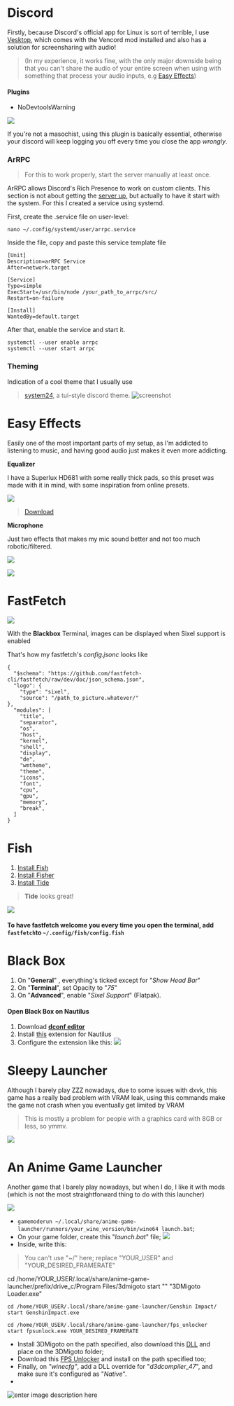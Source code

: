 # Discord
Firstly, because Discord's official app for Linux is sort of terrible, I use [Vesktop](https://github.com/Vencord/Vesktop), which comes with the Vencord mod installed and also has a solution for screensharing with audio!
> (In my experience, it works fine, with the only major downside being that you can't share the audio of your entire screen when using with something that process your audio inputs, e.g [Easy Effects](https://github.com/wwmm/easyeffects))

#### Plugins
- NoDevtoolsWarning


![](https://cdn.discordapp.com/attachments/779555911634255932/1274870850071298178/image.png?ex=66f14f40&is=66effdc0&hm=7e205f00147ef8603ef4c93af181a33d37ae5ae269a6e9045f70329c667ee7a4&=)

If you're not a masochist, using this plugin is basically essential, otherwise your discord will keep logging you off every time you close the app *wrongly*. 

### ArRPC
> For this to work properly, start the server manually at least once. 

ArRPC allows Discord's Rich Presence to work on custom clients. This section is not about getting the [server up,](https://github.com/OpenAsar/arrpc) but actually to have it start with the system. For this I created a service using systemd.

First, create the .service file on user-level:

    nano ~/.config/systemd/user/arrpc.service

Inside the file, copy and paste this service template file

    [Unit]
    Description=arRPC Service
    After=network.target
    
    [Service]
    Type=simple
    ExecStart=/usr/bin/node /your_path_to_arrpc/src/
    Restart=on-failure
    
    [Install]
    WantedBy=default.target

After that, enable the service and start it.

    systemctl --user enable arrpc 
    systemctl --user start arrpc

### Theming
Indication of a cool theme that I usually use
> [system24](https://github.com/refact0r/system24), a tui-style discord theme.
![screenshot](https://github.com/refact0r/system24/raw/main/assets/screenshot3.png)

# Easy Effects
Easily one of the most important parts of my setup, as I'm addicted to listening to music, and having good audio just makes it even more addicting.

**Equalizer**

I have a Superlux HD681 with some really thick pads, so this preset was made with it in mind, with some inspiration from online presets. 

![](https://raw.githubusercontent.com/FelpohDutra/sysetup/refs/heads/main/images/Equalizer.png)
> [Download](https://raw.githubusercontent.com/FelpohDutra/sysetup/refs/heads/main/images/custom)

**Microphone**

Just two effects that makes my mic sound better and not too much robotic/filtered.

![](https://github.com/FelpohDutra/sysetup/blob/main/images/Mic1.png?raw=true)

![](https://github.com/FelpohDutra/sysetup/blob/main/images/Mic%202.png?raw=true)

# FastFetch
![](https://github.com/FelpohDutra/sysetup/blob/main/images/Sixel.png?raw=true)

With the **Blackbox** Terminal, images can be displayed when Sixel support is enabled 

That's how my fastfetch's *config.jsonc* looks like

    {
      "$schema": "https://github.com/fastfetch-cli/fastfetch/raw/dev/doc/json_schema.json",
      "logo": {
        "type": "sixel",
        "source": "/path_to_picture.whatever/"
    },
      "modules": [
        "title",
        "separator",
        "os",
        "host",
        "kernel",
        "shell",
        "display",
        "de",
        "wmtheme",
        "theme",
        "icons",
        "font",
        "cpu",
        "gpu",
        "memory",
        "break",
      ]
    }


# Fish
1. [Install Fish](https://github.com/fish-shell/fish-shell?tab=readme-ov-file)
2. [Install Fisher](https://github.com/jorgebucaran/fisher)
3. [Install Tide](https://github.com/IlanCosman/tide)
	
>**Tide** looks great!

![](https://github.com/IlanCosman/tide/raw/assets/images/header.png)



#### To have fastfetch welcome you every time you open the terminal, add `fastfetch`to `~/.config/fish/config.fish` 

# Black Box

1. On "**General**" , everything's ticked except for "*Show Head Bar*"
2. On "**Terminal**", set Opacity to "*75*"
3. On "**Advanced**", enable "*Sixel Support*" (Flatpak).

#### Open Black Box on Nautilus
1. Download **[dconf editor](https://apps.gnome.org/DconfEditor/)** 
2. Install [this](https://github.com/Stunkymonkey/nautilus-open-any-terminal) extension for Nautilus
3. Configure the extension like this:
![](https://github.com/FelpohDutra/sysetup/blob/main/images/Nautilus.png?raw=true)

# Sleepy Launcher

Although I barely play ZZZ nowadays, due to some issues with dxvk, this game has a really bad problem with VRAM leak, using this commands make the game not crash when you eventually get limited by VRAM

>This is mostly a problem for people with a graphics card with 8GB or less, so ymmv.

![](https://media.discordapp.net/attachments/779555911634255932/1287522985116307467/image.png?ex=66f1dab8&is=66f08938&hm=ed5d1dc8c426915774fbb326e91edecda13548537f8edac0ccc88f4e72dc046d&=&format=webp&quality=lossless&width=901&height=509)

# An Anime Game Launcher
Another game that I barely play nowadays, but when I do, I like it with mods (which is not the most straightforward thing to do with this launcher)

![](https://media.discordapp.net/attachments/779555911634255932/1287523698336600115/image.png?ex=66f1db62&is=66f089e2&hm=367d6481c5eac06d4b9216c7b24ed87d97088303070410b82326adf7bc14eff3&=&format=webp&quality=lossless&width=898&height=509)

- `gamemoderun ~/.local/share/anime-game-launcher/runners/your_wine_version/bin/wine64 launch.bat`;
- On your game folder, create this "*launch.bat*" file;
![](https://media.discordapp.net/attachments/779555911634255932/1287524046774210722/image.png?ex=66f1dbb5&is=66f08a35&hm=2ccc5d4928b4562affe7f30ccaab7fd42c22c3e5e62564555476391f5ab699ad&=&format=webp&quality=lossless&width=852&height=509)
- Inside, write this:
>You can't use "~/" here; replace "YOUR_USER" and "YOUR_DESIRED_FRAMERATE"

cd /home/YOUR_USER/.local/share/anime-game-launcher/prefix/drive_c/Program Files/3dmigoto
    start "" "3DMigoto Loader.exe"
    
    cd /home/YOUR_USER/.local/share/anime-game-launcher/Genshin Impact/
    start GenshinImpact.exe
    
    cd /home/YOUR_USER/.local/share/anime-game-launcher/fps_unlocker
    start fpsunlock.exe YOUR_DESIRED_FRAMERATE

- Install 3DMigoto on the path specified, also download this [DLL](https://cdn.discordapp.com/attachments/1132397027200868502/1142460757385162862/d3dcompiler_47.dll?ex=66f176fe&is=66f0257e&hm=42feaf1650de019d926a0e31a634c858c835cafc9f083a35db02e95849e1601e&) and place on the 3DMigoto folder;
- Download this [FPS Unlocker](https://codeberg.org/mkrsym1/fpsunlock) and install on the path specified too;
- Finally, on *"winecfg"*, add a DLL override for "*d3dcompiler_47*", and make sure it's configured as "*Native*".
- 
![enter image description here](https://media.discordapp.net/attachments/779555911634255932/1287527953495883939/image.png?ex=66f1df59&is=66f08dd9&hm=04acad6771902ee0ba75651b738f3b274fcb6ba087d2dd63797f865846723c44&=&format=webp&quality=lossless&width=1004&height=509)
